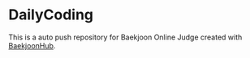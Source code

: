 # DailyCoding
This is a auto push repository for Baekjoon Online Judge created with [BaekjoonHub](https://github.com/BaekjoonHub/BaekjoonHub).
